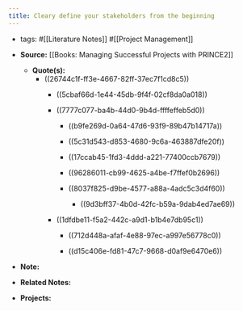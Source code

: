 ```yaml
---
title: Cleary define your stakeholders from the beginning
---
```


- tags: #[[Literature Notes]] #[[Project Management]]

- **Source:** [[Books: Managing Successful Projects with PRINCE2]]
	 - **Quote(s):**
		 - ((26744c1f-ff3e-4667-82ff-37ec7f1cd8c5))
			 - ((5cbaf66d-1e44-45db-9f4f-02cf8da0a018))

			 - ((7777c077-ba4b-44d0-9b4d-ffffeffeb5d0))
				 - ((b9fe269d-0a64-47d6-93f9-89b47b14717a))

				 - ((5c31d543-d853-4680-9c6a-463887dfe20f))

				 - ((17ccab45-1fd3-4ddd-a221-77400ccb7679))

				 - ((96286011-cb99-4625-a4be-f7ffef0b2696))

				 - ((8037f825-d9be-4577-a88a-4adc5c3d4f60))
					 - ((9d3bff37-4b0d-42fc-b59a-9dab4ed7ae69))

			 - ((1dfdbe11-f5a2-442c-a9d1-b1b4e7db95c1))
				 - ((712d448a-afaf-4e88-97ec-a997e56778c0))

				 - ((d15c406e-fd81-47c7-9668-d0af9e6470e6))

- **Note:**

- **Related Notes:**

- **Projects:**
